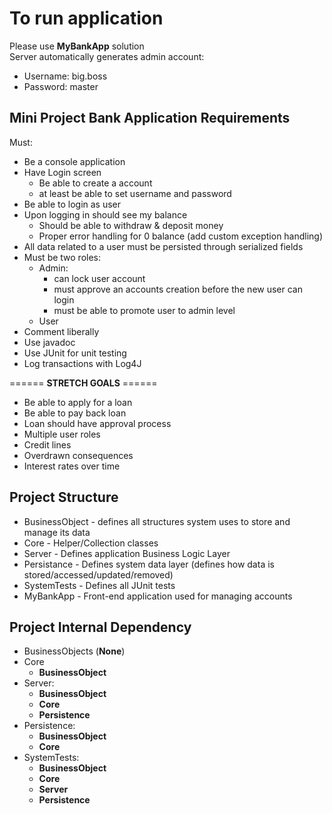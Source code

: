 # To run application  
Please use **MyBankApp** solution  
Server automatically generates admin account:  
- Username: big.boss  
- Password: master  
  
## Mini Project Bank Application Requirements  
Must:  
 - Be a console application  
 - Have Login screen  
   - Be able to create a account  
 	- at least be able to set username and password  
 - Be able to login as user  
 - Upon logging in should see my balance   
 	- Should be able to withdraw & deposit money  
 	- Proper error handling for 0 balance (add custom exception handling)  
 - All data related to a user must be persisted through serialized fields   
 - Must be two roles:  
 	- Admin:   
 		- can lock user account  
 		- must approve an accounts creation before the new user can login  
 		- must be able to promote user to admin level  
 	- User  
 - Comment liberally  
 - Use javadoc  
 - Use JUnit for unit testing   
 - Log transactions with Log4J  

 ====== **STRETCH GOALS** ======  

 - Be able to apply for a loan  
 - Be able to pay back loan  
 - Loan should have approval process  
 - Multiple user roles  
 - Credit lines   
 - Overdrawn consequences   
 - Interest rates over time  
  
## Project Structure  
- BusinessObject - defines all structures system uses to store and manage its data  
- Core - Helper/Collection classes
- Server - Defines application Business Logic Layer  
- Persistance - Defines system data layer (defines how data is stored/accessed/updated/removed)  
- SystemTests - Defines all JUnit tests  
- MyBankApp - Front-end application used for managing accounts

## Project Internal Dependency  
- BusinessObjects (**None**)  
- Core  
  - **BusinessObject**  
- Server:  
  - **BusinessObject** 
  - **Core**  
  - **Persistence**  
- Persistence:  
  - **BusinessObject** 
  - **Core**   
- SystemTests:  
  - **BusinessObject**  
  - **Core**  
  - **Server**  
  - **Persistence**  



